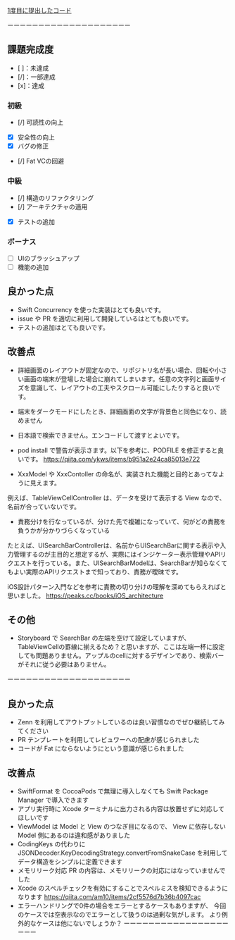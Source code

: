 [1度目に提出したコード](https://github.com/masal9pse/ios-engineer-code-check/tree/f562674d26ff15759d6419e2707841e4fb0d1469)

ーーーーーーーーーーーーーーーーーーーー
## 課題完成度
- [ ]：未達成
- [/]：一部達成
- [x]：達成

### 初級
- [/]  可読性の向上
- [x]  安全性の向上
- [x]  バグの修正
- [/]  Fat VCの回避

### 中級
- [/]  構造のリファクタリング
- [/]  アーキテクチャの適用
- [x]  テストの追加

### ボーナス
- [ ]  UIのブラッシュアップ
- [ ]  機能の追加

## 良かった点
- Swift Concurrency を使った実装はとても良いです。
- issue や PR を適切に利用して開発しているはとても良いです。
- テストの追加はとても良いです。

## 改善点
- 詳細画面のレイアウトが固定なので、リポジトリ名が長い場合、回転や小さい画面の端末が登場した場合に崩れてしまいます。任意の文字列と画面サイズを意識して、レイアウトの工夫やスクロール可能にしたりすると良いです。

- 端末をダークモードにしたとき、詳細画面の文字が背景色と同色になり、読めません

- 日本語で検索できません。エンコードして渡すとよいです。

- pod install で警告が表示さます。以下を参考に、PODFILE を修正すると良いです。
https://qiita.com/ykws/items/b951a2e24ca85013e722

- XxxModel や XxxContoller の命名が、実装された機能と目的とあってなように見えます。

例えば、TableViewCellController は、データを受けて表示する View なので、名前が合っていないです。

- 責務分けを行なっているが、分けた先で複雑になっていて、何がどの責務を負うかが分かりづらくなっている

たとえば、UISearchBarControllerは、名前からUISearchBarに関する表示や入力管理するのが主目的と想定するが、実際にはインジケーター表示管理やAPIリクエストを行っている。また、UISearchBarModelは、SearchBarが知らなくてもよい実際のAPIリクエストまで知っており、責務が曖昧です。

iOS設計パターン入門などを参考に責務の切り分けの理解を深めてもらえればと思いました。
https://peaks.cc/books/iOS_architecture

## その他
- Storyboard で SearchBar の左端を空けて設定していますが、TableViewCellの罫線に揃えるため？と思いますが、ここは左端一杯に設定しても問題ありません。アップルのcellに対するデザインであり、検索バーがそれに従う必要はありません。

ーーーーーーーーーーーーーーーーーーーー
## 良かった点
- Zenn を利用してアウトプットしているのは良い習慣なのでぜひ継続してみてください
- PR テンプレートを利用してレビュワーへの配慮が感じられました
- コードが Fat にならないようにという意識が感じられました

## 改善点
- SwiftFormat を CocoaPods で無理に導入しなくても Swift Package Manager で導入できます
- アプリ実行時に Xcode ターミナルに出力される内容は放置せずに対応してほしいです
- ViewModel は Model と View のつなぎ目になるので、 View に依存しない Model 側にあるのは違和感がありました
- CodingKeys の代わりに JSONDecoder.KeyDecodingStrategy.convertFromSnakeCase を利用してデータ構造をシンプルに定義できます
- メモリリーク対応 PR の内容は、メモリリークの対応にはなっていませんでした
- Xcode のスペルチェックを有効にすることでスペルミスを検知できるようになります
https://qiita.com/am10/items/2cf5576d7b36b4097cac
- エラーハンドリングで0件の場合をエラーとするケースもありますが、
今回のケースでは空表示なのでエラーとして扱うのは過剰な気がします。
より例外的なケースは他にないでしょうか？
ーーーーーーーーーーーーーーーーーーーー
